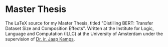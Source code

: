 # Master Thesis

The LaTeX source for my Master Thesis, titled "Distilling BERT: Transfer Dataset Size and Composition Effects". Written at the Institute for Logic, Language and Computation (ILLC) at the University of Amsterdam under the supervision of [Dr. ir. Jaap Kamps](https://www.uva.nl/profiel/k/a/j.kamps/j.kamps.html).
